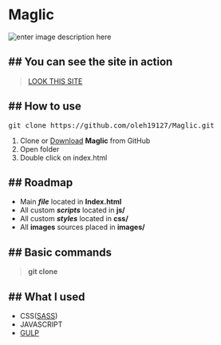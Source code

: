 # Maglic

![enter image description here](https://i.imgur.com/0OXyrBu.jpg)

## ## You can see the site in action

> <a  href="https://oleh19127.github.io/Maglic/">LOOK THIS SITE</a>

## ## How to use

<pre>git clone https://github.com/oleh19127/Maglic.git</pre>

1. Clone or <a  href="https://github.com/oleh19127/Maglic/archive/main.zip">Download</a> **Maglic** from GitHub
2. Open folder
3. Double click on index.html

## ## Roadmap

- Main **_file_** located in **Index.html**
- All custom **_scripts_** located in **js/**
- All custom **_styles_** located in **css/**
- All **images** sources placed in **images/**

## ## Basic commands

> **git clone**

## ## What I used

- CSS(<a  href="https://sass-lang.com/documentation/syntax">SASS</a>)
- JAVASCRIPT
- <a  href="https://gulpjs.com/">GULP</a>
